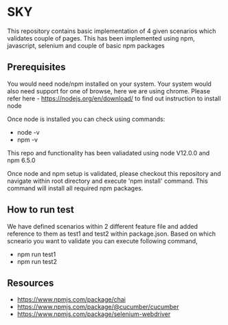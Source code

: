 # SKY

This repository contains basic implementation of 4 given scenarios which validates couple of pages. This has been implemented using npm, javascript, selenium and couple of basic npm packages

## Prerequisites 

You would need node/npm installed on your system. Your system would also need support for one of browse, here we are using chrome. Please refer here - https://nodejs.org/en/download/ to find out instruction to install node

Once node is installed you can check using commands:

- node -v
- npm -v

This repo and functionality has been valiadated using node V12.0.0 and npm 6.5.0

Once node and npm setup is validated, please checkout this repository and navigate within root directory and execute 'npm install' command. This command will install all required npm packages.

## How to run test

We have defined scenarios within 2 different feature file and added reference to them as test1 and test2 within package.json. Based on which scneario you want to validate you can execute following command,

- npm run test1
- npm run test2


## Resources

- https://www.npmjs.com/package/chai
- https://www.npmjs.com/package/@cucumber/cucumber
- https://www.npmjs.com/package/selenium-webdriver
